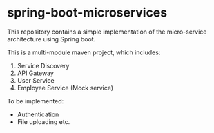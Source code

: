 # spring-boot-microservices

This repository contains a simple implementation of the micro-service architecture using Spring boot.

This is a multi-module maven project, which includes:
1. Service Discovery
2. API Gateway
3. User Service
4. Employee Service (Mock service)

To be implemented:

* Authentication
* File uploading etc.
